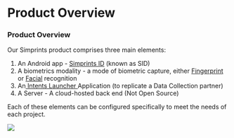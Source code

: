 # Product Overview

### Product Overview <a href="#h.3m2wnttoawgt" id="h.3m2wnttoawgt"></a>

Our Simprints product comprises three main elements:

1. An Android app - [Simprints ID](simprints-id-sid/) (known as SID)
2. A biometrics modality - a mode of biometric capture, either [Fingerprint](biometrics/fingerprints-recognition/) or [Facial](biometrics/face-recognition.md) recognition
3. An[ Intents Launcher ](intents-launcher.md)Application (to replicate a Data Collection partner)
4. A Server - A cloud-hosted back end (Not Open Source)

Each of these elements can be configured specifically to meet the needs of each project.

![](https://lh3.googleusercontent.com/TU8ngfwxBVwrqw18SnnZniZJepTo3\_X7tquWUpPO1YvEO9L2iCfQE4BYQYGH3haEoRzLrWtsSaKKopa8zPBNi3A=w1280)

